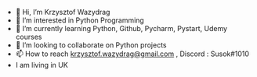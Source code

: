 - 👋 Hi, I’m Krzysztof Wazydrag
- 👀 I’m interested in Python Programming
- 🌱 I’m currently learning Python, Github, Pycharm, Pystart, Udemy courses
- 💞️ I’m looking to collaborate on Python projects 
- 📫 How to reach krzysztof.wazydrag@gmail.com ,  Discord : Susok#1010
- I am living in UK
<!---
Susok10/Susok10 is a ✨ special ✨ repository because its `README.md` (this file) appears on your GitHub profile.
You can click the Preview link to take a look at your changes.
--->
